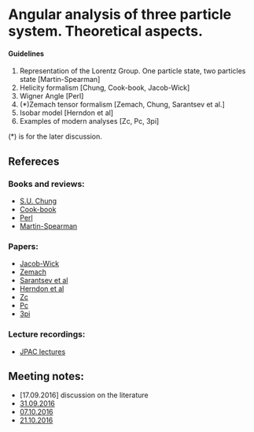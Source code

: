 # Angular analysis of three particle system. Theoretical aspects.

#### Guidelines
1. Representation of the Lorentz Group. One particle state, two particles state [Martin-Spearman]
2. Helicity formalism [Chung, Cook-book, Jacob-Wick]
3. Wigner Angle [Perl]
4. (*)Zemach tensor formalism [Zemach, Chung, Sarantsev et al.]
5. Isobar model [Herndon et al]
6. Examples of modern analyses [Zc, Pc, 3pi]

(*) is for the later discussion.

## Refereces
### Books and reviews:
 * [S.U. Chung](https://suchung.web.cern.ch/suchung/spinfm1.pdf)
 * [Cook-book](http://home.fnal.gov/~kutschke/Angdist/angdist.ps)
 * [Perl](https://books.google.de/books/about/High_energy_hadron_physics.html?id=gtDvAAAAMAAJ&redir_esc=y)
 * [Martin-Spearman](https://books.google.de/books/about/Elementary_particle_theory.html?id=sxAzAAAAMAAJ&redir_esc=y)

### Papers:
 * [Jacob-Wick](http://inspirehep.net/record/2320)
 * [Zemach](http://inspirehep.net/record/4753)
 * [Sarantsev et al](http://inspirehep.net/record/716608?ln=ru)
 * [Herndon et al](https://journals.aps.org/prd/pdf/10.1103/PhysRevD.11.3165)
 * [Zc](http://inspirehep.net/record/1239347)
 * [Pc](http://inspirehep.net/record/1382595)
 * [3pi](http://inspirehep.net/record/1391643)

### Lecture recordings:
 * [JPAC lectures](http://www.indiana.edu/~jpac/school.html#2017)

## Meeting notes:
 * [17.09.2016] discussion on the literature
 * [31.09.2016](meeting1.md)
 * [07.10.2016](meeting2.md)
 * [21.10.2016](meeting3.md)
